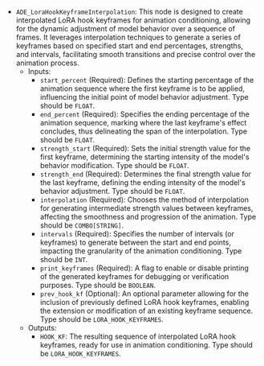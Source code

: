 - `ADE_LoraHookKeyframeInterpolation`: This node is designed to create interpolated LoRA hook keyframes for animation conditioning, allowing for the dynamic adjustment of model behavior over a sequence of frames. It leverages interpolation techniques to generate a series of keyframes based on specified start and end percentages, strengths, and intervals, facilitating smooth transitions and precise control over the animation process.
    - Inputs:
        - `start_percent` (Required): Defines the starting percentage of the animation sequence where the first keyframe is to be applied, influencing the initial point of model behavior adjustment. Type should be `FLOAT`.
        - `end_percent` (Required): Specifies the ending percentage of the animation sequence, marking where the last keyframe's effect concludes, thus delineating the span of the interpolation. Type should be `FLOAT`.
        - `strength_start` (Required): Sets the initial strength value for the first keyframe, determining the starting intensity of the model's behavior modification. Type should be `FLOAT`.
        - `strength_end` (Required): Determines the final strength value for the last keyframe, defining the ending intensity of the model's behavior adjustment. Type should be `FLOAT`.
        - `interpolation` (Required): Chooses the method of interpolation for generating intermediate strength values between keyframes, affecting the smoothness and progression of the animation. Type should be `COMBO[STRING]`.
        - `intervals` (Required): Specifies the number of intervals (or keyframes) to generate between the start and end points, impacting the granularity of the animation conditioning. Type should be `INT`.
        - `print_keyframes` (Required): A flag to enable or disable printing of the generated keyframes for debugging or verification purposes. Type should be `BOOLEAN`.
        - `prev_hook_kf` (Optional): An optional parameter allowing for the inclusion of previously defined LoRA hook keyframes, enabling the extension or modification of an existing keyframe sequence. Type should be `LORA_HOOK_KEYFRAMES`.
    - Outputs:
        - `HOOK_KF`: The resulting sequence of interpolated LoRA hook keyframes, ready for use in animation conditioning. Type should be `LORA_HOOK_KEYFRAMES`.
